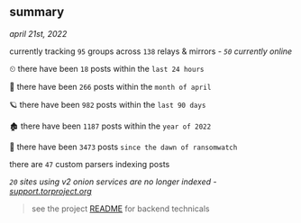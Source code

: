 
## summary
_april 21st, 2022_

currently tracking `95` groups across `138` relays & mirrors - _`50` currently online_

⏲ there have been `18` posts within the `last 24 hours`

🦈 there have been `266` posts within the `month of april`

🪐 there have been `982` posts within the `last 90 days`

🏚 there have been `1187` posts within the `year of 2022`

🦕 there have been `3473` posts `since the dawn of ransomwatch`

there are `47` custom parsers indexing posts

_`20` sites using v2 onion services are no longer indexed - [support.torproject.org](https://support.torproject.org/onionservices/v2-deprecation/)_

> see the project [README](https://github.com/thetanz/ransomwatch#ransomwatch--) for backend technicals
